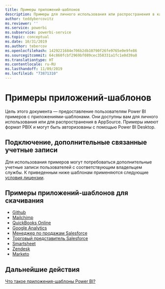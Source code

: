 ```yaml
---
title: Примеры приложений-шаблонов
description: Примеры для личного использования или распространения в качестве приложения Power BI в AppSource
author: teddybercovitz
ms.reviewer: ''
ms.service: powerbi
ms.subservice: powerbi-service
ms.topic: conceptual
ms.date: 10/31/2019
ms.author: tebercov
ms.openlocfilehash: 1429221684e706b2db10790f26fe9765e0e9fe86
ms.sourcegitcommit: 64c860fcbf2969bf089cec358331a1fc1e0d39a8
ms.translationtype: HT
ms.contentlocale: ru-RU
ms.lasthandoff: 11/09/2019
ms.locfileid: "73871310"
---
```

# <a name="template-apps-samples"></a>Примеры приложений-шаблонов

Цель этого документа — предоставление пользователям Power BI примеров с приложениями-шаблонами. Они доступны вам для личного использования или для распространения в AppSource. Примеры имеют формат PBIX и могут быть авторизованы с помощью Power BI Desktop.

## <a name="connection-additional-related-accounts"></a>Подключение, дополнительные связанные учетные записи

Для использования примеров могут потребоваться дополнительные учетные записи пользователей с соответствующим владельцем службы.  К приведенным ниже шаблонам применяются следующие [условия лицензии](https://templateapps.blob.core.windows.net/sampletemplateapps/Sample-Templates-for-app-on-appsource.pdf).

## <a name="downloadable-template-apps-samples"></a>Примеры приложений-шаблонов для скачивания

* [Github](https://templateapps.blob.core.windows.net/sampletemplateapps/GitHub.pbix)
* [Mailchimp](https://templateapps.blob.core.windows.net/sampletemplateapps/MailChimp.pbix)
* [QuickBooks Online](https://templateapps.blob.core.windows.net/sampletemplateapps/QuickBooksOnline.pbix)
* [Google Analytics](https://templateapps.blob.core.windows.net/sampletemplateapps/GoogleAnalytics.pbix)
* [Менеджер по продажам Salesforce](https://templateapps.blob.core.windows.net/sampletemplateapps/SalesforceSalesManager.pbix)
* [Торговый представитель Salesforce](https://templateapps.blob.core.windows.net/sampletemplateapps/SalesforceSalesRep.pbix)
* [Smartsheet](https://templateapps.blob.core.windows.net/sampletemplateapps/Smartsheet.pbix)
* [Zendesk](https://templateapps.blob.core.windows.net/sampletemplateapps/Zendesk.pbix)
* [Marketo](https://templateapps.blob.core.windows.net/sampletemplateapps/Marketo.pbix)

## <a name="next-steps"></a>Дальнейшие действия

[Что такое приложения-шаблоны Power BI?](service-template-apps-overview.md)
